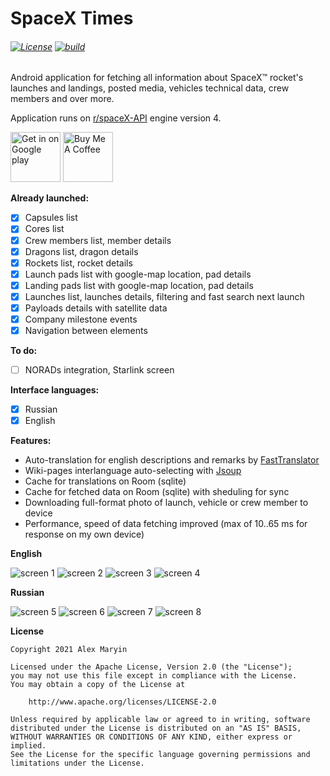 # SpaceX Times
###### [![License](https://img.shields.io/badge/License-Apache%202.0-blue.svg)](https://opensource.org/licenses/Apache-2.0) [![build](https://github.com/alexmaryin/spacextimes/actions/workflows/build.yml/badge.svg)](https://github.com/alexmaryin/spacextimes/actions/workflows/build.yml)

Android application for fetching all information about SpaceX&trade; rocket's launches and landings, posted media, vehicles technical data, crew members and over more. 

Application runs on [r/spaceX-API](https://github.com/r-spacex/SpaceX-API) engine version 4.

<a href="https://play.google.com/store/apps/details?id=ru.alexmaryin.spacextimes_rx" target="_blank"><img src="https://github.com/steverichey/google-play-badge-svg/blob/master/img/en_get.svg"  alt="Get in on Google play" height="80px" ></a>
<a href="https://www.buymeacoffee.com/java73" target="_blank"><img src="https://cdn.buymeacoffee.com/buttons/v2/default-yellow.png" alt="Buy Me A Coffee" height="80px" ></a>

**Already launched:**

- [x] Capsules list
- [x] Cores list
- [x] Crew members list, member details
- [x] Dragons list, dragon details
- [x] Rockets list, rocket details
- [x] Launch pads list with google-map location, pad details
- [x] Landing pads list with google-map location, pad details
- [x] Launches list, launches details, filtering and fast search next launch
- [x] Payloads details with satellite data
- [x] Company milestone events 
- [x] Navigation between elements

**To do:**
- [ ] NORADs integration, Starlink screen

**Interface languages:**
- [x] Russian
- [x] English

**Features:**
* Auto-translation for english descriptions and remarks by [FastTranslator](https://fasttranslator.herokuapp.com/)
* Wiki-pages interlanguage auto-selecting with [Jsoup](https://jsoup.org/)
* Cache for translations on Room (sqlite)
* Cache for fetched data on Room (sqlite) with sheduling for sync
* Downloading full-format photo of launch, vehicle or crew member to device
* Performance, speed of data fetching improved (max of 10..65 ms for response on my own device)

**English**

![screen 1](/readme_images/screenshot_1.png)
![screen 2](/readme_images/screenshot_2.png)
![screen 3](/readme_images/screenshot_3.png)
![screen 4](/readme_images/screenshot_4.png)


**Russian**

![screen 5](/readme_images/screenshot_5.png)
![screen 6](/readme_images/screenshot_6.png)
![screen 7](/readme_images/screenshot_7.png)
![screen 8](/readme_images/screenshot_8.png)

**License**
```
Copyright 2021 Alex Maryin

Licensed under the Apache License, Version 2.0 (the "License");
you may not use this file except in compliance with the License.
You may obtain a copy of the License at

    http://www.apache.org/licenses/LICENSE-2.0

Unless required by applicable law or agreed to in writing, software
distributed under the License is distributed on an "AS IS" BASIS,
WITHOUT WARRANTIES OR CONDITIONS OF ANY KIND, either express or implied.
See the License for the specific language governing permissions and
limitations under the License.
```
